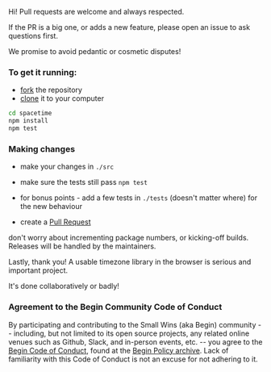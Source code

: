 Hi! Pull requests are welcome and always respected.

If the PR is a big one, or adds a new feature, please open an issue to ask questions first.

We promise to avoid pedantic or cosmetic disputes!

### To get it running:

- [fork](https://help.github.com/articles/fork-a-repo/) the repository
- [clone](https://help.github.com/articles/cloning-a-repository/) it to your computer

```bash
cd spacetime
npm install
npm test
```

### Making changes

- make your changes in `./src`
- make sure the tests still pass `npm test`
- for bonus points - add a few tests in `./tests` (doesn't matter where) for the new behaviour

- create a [Pull Request](https://help.github.com/articles/creating-a-pull-request-from-a-fork/)

don't worry about incrementing package numbers, or kicking-off builds. Releases will be handled by the maintainers.

Lastly, thank you! A usable timezone library in the browser is serious and important project.

It's done collaboratively or badly!

### Agreement to the Begin Community Code of Conduct

By participating and contributing to the Small Wins (aka Begin) community -- including, but not limited to its open source projects, any related online venues such as Github, Slack, and in-person events, etc. -- you agree to the [Begin Code of Conduct](https://github.com/smallwins/policy/blob/master/begin-community-code-of-conduct.md), found at the [Begin Policy archive](https://github.com/smallwins/policy). Lack of familiarity with this Code of Conduct is not an excuse for not adhering to it.
